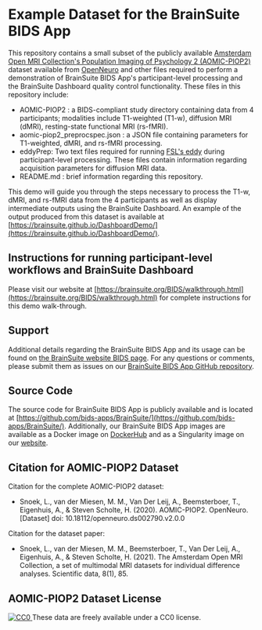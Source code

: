 # Example Dataset for the BrainSuite BIDS App #
This repository contains a small subset of the publicly available [Amsterdam Open MRI Collection's Population Imaging of Psychology 2 (AOMIC-PIOP2)](https://openneuro.org/datasets/ds002790/versions/2.0.0) dataset available from [OpenNeuro](openneuro.org) and other files required to perform a demonstration of BrainSuite BIDS App's participant-level processing and the BrainSuite Dashboard quality control functionality. These files in this repository include:

* AOMIC-PIOP2 : a BIDS-compliant study directory containing data from 4 participants; modalities include T1-weighted (T1-w), diffusion MRI (dMRI), resting-state functional MRI (rs-fMRI).
* aomic-piop2_preprocspec.json : a JSON file containing parameters for T1-weighted, dMRI, and rs-fMRI processing.
* eddyPrep: Two text files required for running [FSL's eddy](https://fsl.fmrib.ox.ac.uk/fsl/fslwiki/eddy>) during participant-level processing. These files contain information regarding acquisition parameters for diffusion MRI data.
* README.md : brief information regarding this repository.

This demo will guide you through the steps necessary to process the T1-w, dMRI, and rs-fMRI data from the 4 participants as well as display intermediate outputs using the BrainSuite Dashboard. An example of the output produced from this dataset is available at [https://brainsuite.github.io/DashboardDemo/](https://brainsuite.github.io/DashboardDemo/).

## Instructions for running participant-level workflows and BrainSuite Dashboard ##
Please visit our website at [https://brainsuite.org/BIDS/walkthrough.html](https://brainsuite.org/BIDS/walkthrough.html) for complete instructions for this demo walk-through.

## Support ##
Additional details regarding the BrainSuite BIDS App and its usage can be found on [the BrainSuite website BIDS page](https://brainsuite.org/BIDS/). For any questions or comments, please submit them as issues on our [BrainSuite BIDS App GitHub repository](https://github.com/bids-apps/BrainSuite).

## Source Code ##
The source code for BrainSuite BIDS App is publicly available and is located at [https://github.com/bids-apps/BrainSuite/](https://github.com/bids-apps/BrainSuite/). Additionally, our BrainSuite BIDS App images are available as a Docker image on [DockerHub](https://hub.docker.com/r/bids/brainsuite/) and as a Singularity image on our [website](http://brainsuite.org/data/sif/bids_brainsuite_v23a.simg).

## Citation for AOMIC-PIOP2 Dataset ##
Citation for the complete AOMIC-PIOP2 dataset:

* Snoek, L., van der Miesen, M. M., Van Der Leij, A., Beemsterboer, T., Eigenhuis, A., & Steven Scholte, H. (2020). AOMIC-PIOP2. OpenNeuro. [Dataset] doi: 10.18112/openneuro.ds002790.v2.0.0

Citation for the dataset paper:

* Snoek, L., van der Miesen, M. M., Beemsterboer, T., Van Der Leij, A., Eigenhuis, A., & Steven Scholte, H. (2021). The Amsterdam Open MRI Collection, a set of multimodal MRI datasets for individual difference analyses. Scientific data, 8(1), 85.

## AOMIC-PIOP2 Dataset License ##
[![CC0](https://img.shields.io/badge/License-CC0-green.svg) ](https://creativecommons.org/publicdomain/zero/1.0/) These data are freely available under a CC0 license.
